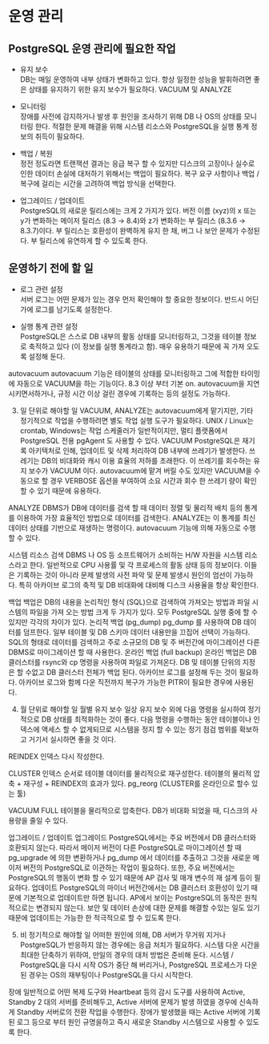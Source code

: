 # 운영 관리

## PostgreSQL 운영 관리에 필요한 작업
* 유지 보수  
DB는 매일 운영하여 내부 상태가 변화하고 있다. 항상 일정한 성능을 발휘하려면 좋은 상태를 유지하기 위한 유지 보수가 필요하다. VACUUM 및 ANALYZE

* 모니터링  
장애를 사전에 감지하거나 발생 후 원인을 조사하기 위해 DB 나 OS의 상태를 모니터링 한다. 적절한 문제 해결을 위해 시스템 리소스와 PostgreSQL을 실행 통계 정보의 취득이 필요하다.

* 백업 / 복원  
정전 정도라면 트랜잭션 결과는 응급 복구 할 수 있지만 디스크의 고장이나 실수로 인한 데이터 손실에 대처하기 위해서는 백업이 필요하다. 복구 요구 사항이나 백업 / 복구에 걸리는 시간을 고려하여 백업 방식을 선택한다.
 
* 업그레이드 / 업데이트  
PostgreSQL의 새로운 릴리스에는 크게 2 가지가 있다. 버전 이름 (xyz)의 x 또는 y가 변화하는 메이저 릴리스 (8.3 → 8.4)와 z가 변화하는 부 릴리스 (8.3.6 → 8.3.7)이다. 부 릴리스는 호환성이 완벽하게 유지 한 채, 버그 나 보안 문제가 수정된다. 부 릴리스에 유연하게 할 수 있도록 한다.

## 운영하기 전에 할 일
* 로그 관련 설정  
서버 로그는 어떤 문제가 있는 경우 먼저 확인해야 할 중요한 정보이다. 반드시 어딘가에 로그를 남기도록 설정한다.
 
* 실행 통계 관련 설정  
PostgreSQL은 스스로 DB 내부의 활동 상태를 모니터링하고, 그것을 테이블 정보로 축적하고 있다 (이 정보를 실행 통계라고 함). 매우 유용하기 때문에 꼭 가져 오도록 설정해 둔다.
 
autovacuum
autovacuum 기능은 테이블의 상태를 모니터링하고 그에 적합한 타이밍에 자동으로 VACUUM을 하는 기능이다. 8.3 이상 부터 기본 on. autovacuum을 지연시키면서하거나, 규정 시간 이상 걸린 경우에 기록하는 등의 설정도 가능하다.

3. 일 단위로 해야할 일
VACUUM, ANALYZE는 autovacuum에게 맡기지만, 기타 정기적으로 작업을 수행하려면 별도 작업 실행 도구가 필요하다. UNIX / Linux는 crontab, Windows는 작업 스케줄러가 일반적이지만, 멀티 플랫폼에서 PostgreSQL 전용 pgAgent 도 사용할 수 있다.
VACUUM
PostgreSQL은 재기록 아키텍처로 인해, 업데이트 및 삭제 처리하여 DB 내부에 쓰레기가 발생한다. 쓰레기는 DB의 비대화와 캐시 이용 효율의 저하를 초래한다. 이 쓰레기를 회수하는 유지 보수가 VACUUM 이다. autovacuum에 맡겨 버릴 수도 있지만 VACUUM을 수동으로 할 경우 VERBOSE 옵션을 부여하여 소요 시간과 회수 한 쓰레기 량이 확인할 수 있기 때문에 유용하다.
 
ANALYZE
DBMS가 DB에 데이터를 검색 할 때 데이터 정렬 및 물리적 배치 등의 통계를 이용하여 가장 효율적인 방법으로 데이터를 검색한다. ANALYZE는 이 통계를 최신 데이터 상태를 기반으로 재생하는 명령이다. autovacuum 기능에 의해 자동으로 수행 할 수 있다.
 
시스템 리소스 검색
DBMS 나 OS 등 소프트웨어가 소비하는 H/W 자원을 시스템 리소스라고 한다. 일반적으로 CPU 사용률 및 각 프로세스의 활동 상태 등의 정보이다. 이들은 기록하는 것이 아니라 문제 발생의 사전 파악 및 문제 발생시 원인의 엄선이 가능하다. 특히 아카이브 로그의 축적 및 DB 비대화에 대비해 디스크 사용율을 항상 확인한다.
 
백업
백업은 DB의 내용을 논리적인 형식 (SQL)으로 검색하여 가져오는 방법과 파일 시스템의 파일을 가져 오는 방법 크게 두 가지가 있다. 모두 PostgreSQL 실행 중에 할 수 있지만 각각의 차이가 있다.
논리적 백업 (pg_dump)
pg_dump 를 사용하여 DB 데이터를 덤프한다. 일부 테이블 및 DB 스키마 데이터 내용만을 끄집어 선택이 가능하다. SQL의 형태로 데이터를 검색하고 주로 소규모의 DB 및 주 버전간에 마이그레이션 다른 DBMS로 마이그레이션 할 때 사용한다.
온라인 백업 (full backup)
온라인 백업은 DB 클러스터를 rsync와 cp 명령을 사용하여 파일로 가져온다. DB 및 테이블 단위의 지정은 할 수없고 DB 클러스터 전체가 백업 된다. 아카이브 로그를 설정해 두는 것이 필요하다. 아카이브 로그와 함께 다운 직전까지 복구가 가능한 PITR이 필요한 경우에 사용된다.

4. 월 단위로 해야할 일
월별 유지 보수
일상 유지 보수 외에 다음 명령을 실시하여 정기적으로 DB 상태를 최적화하는 것이 좋다. 다음 명령을 수행하는 동안 테이블이나 인덱스에 액세스 할 수 없게되므로 시스템을 정지 할 수 있는 정기 점검 범위를 확보하고 거기서 실시하면 좋을 것 이다.

REINDEX
인덱스 다시 작성한다.
 
CLUSTER
인덱스 순서로 테이블 데이터를 물리적으로 재구성한다. 테이블의 물리적 압축 + 재구성 + REINDEX의 효과가 있다. pg_reorg (CLUSTER를 온라인으로 할수 있는 툴)

VACUUM FULL
테이블을 물리적으로 압축한다. DB가 비대화 되었을 때, 디스크의 사용량을 줄일 수 있다.

업그레이드 / 업데이트
업그레이드
PostgreSQL에서는 주요 버전에서 DB 클러스터와 호환되지 않는다. 따라서 메이저 버전이 다른 PostgreSQL로 마이그레이션 할 때 pg_upgrade 에 의한 변환하거나 pg_dump 에서 데이터를 추출하고 그것을 새로운 메이저 버전의 PostgreSQL로 이관하는 작업이 필요하다. 또한, 주요 버전에서는 PostgreSQL의 행동이 변화 할 수 있기 때문에 AP 검사 및 매개 변수의 재 설계 등이 필요하다.
업데이트
PostgreSQL의 마이너 버전간에서는 DB 클러스터 호환성이 있기 때문에 기본적으로 업데이트만 하면 됩니다. AP에서 보이는 PostgreSQL의 동작은 원칙적으로는 변경되지 않는다. 보안 및 데이터 손상에 대한 문제를 해결할 수있는 일도 있기 때문에 업데이트는 가능한 한 적극적으로 할 수 있도록 한다.
 
5. 비 정기적으로 해야할 일
어떠한 원인에 의해, DB 서버가 무거워 지거나 PostgreSQL가 반응하지 않는 경우에는 응급 처치가 필요하다. 시스템 다운 시간을 최대한 단축하기 위하여, 만일의 경우의 대처 방법은 준비해 둔다.
시스템 / PostgreSQL을 다시 시작
OS가 중단 해 버리거나, PostgreSQL 프로세스가 다운 된 경우는 OS의 재부팅이나 PostgreSQL을 다시 시작한다.
 
장애
일반적으로 어떤 복제 도구와 Heartbeat 등의 감시 도구를 사용하여 Active, Standby 2 대의 서버를 준비해두고, Active 서버에 문제가 발생 하였을 경우에 신속하게 Standby 서버로의 전환 작업을 수행한다. 장애가 발생했을 때는 Active 서버에 기록 된 로그 등으로 부터 원인 규명을하고 즉시 새로운 Standby 시스템으로 사용할 수 있도록 한다. 
